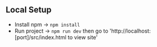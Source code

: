 ## Local Setup
* Install npm -> `npm install`
* Run project -> `npm run dev` then go to 'http://localhost:[port]/src/index.html to view site'

